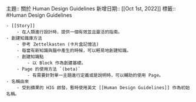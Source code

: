 主題:: 關於 Human Design Guidelines
新增日期:: [[Oct 1st, 2022]] 
標籤:: #Human Design Guidelines

	- [[Story]]
		- 在人類進行設計時，提供一個有效並且靈活的指南。
	- 創建知識庫方法
		- 參考 Zettelkasten (卡片盒記憶法)
		- 每當有新知識與腦中產生的時候，可以輕易地創建知識。
		- 創建知識點
			- 以 Block 作為創建基礎。
		- Page 的使用方法 `(beta)`
			- 有需要針對單一主題進行定義或是說明時，可以輔助的使用 Page。
	- 名稱由來
		- 受到蘋果的 HIG 啟發，暫時使用英文 [[Human Design Guidelines]] 作為初始名稱。